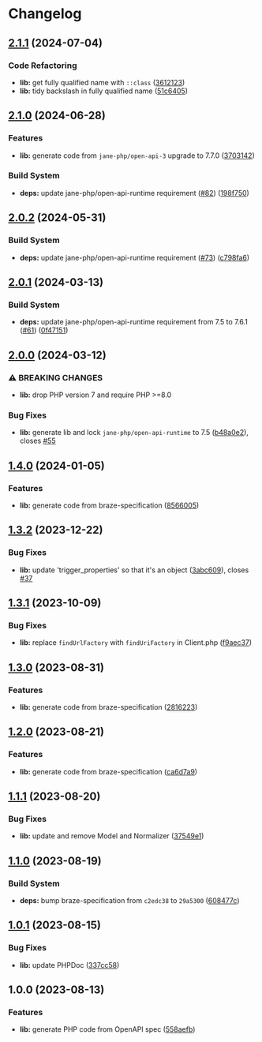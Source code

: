 # Changelog

## [2.1.1](https://github.com/braze-community/braze-php/compare/v2.1.0...v2.1.1) (2024-07-04)


### Code Refactoring

* **lib:** get fully qualified name with `::class` ([3612123](https://github.com/braze-community/braze-php/commit/3612123ab1f8b83584072bd4228ba6504b20aeb7))
* **lib:** tidy backslash in fully qualified name ([51c6405](https://github.com/braze-community/braze-php/commit/51c64052592910c7ddbd6ff39bfff47c4650bfeb))

## [2.1.0](https://github.com/braze-community/braze-php/compare/v2.0.2...v2.1.0) (2024-06-28)


### Features

* **lib:** generate code from `jane-php/open-api-3` upgrade to 7.7.0 ([3703142](https://github.com/braze-community/braze-php/commit/37031428b94a88a9a4b2f6a8795b18ae65d57644))


### Build System

* **deps:** update jane-php/open-api-runtime requirement ([#82](https://github.com/braze-community/braze-php/issues/82)) ([198f750](https://github.com/braze-community/braze-php/commit/198f750b110f305e1a273dd0740c6e8cb10e16f1))

## [2.0.2](https://github.com/braze-community/braze-php/compare/v2.0.1...v2.0.2) (2024-05-31)


### Build System

* **deps:** update jane-php/open-api-runtime requirement ([#73](https://github.com/braze-community/braze-php/issues/73)) ([c798fa6](https://github.com/braze-community/braze-php/commit/c798fa6a9f45fdd03f1c6c76cdc8f97151ed1d55))

## [2.0.1](https://github.com/braze-community/braze-php/compare/v2.0.0...v2.0.1) (2024-03-13)


### Build System

* **deps:** update jane-php/open-api-runtime requirement from 7.5 to 7.6.1 ([#61](https://github.com/braze-community/braze-php/issues/61)) ([0f47151](https://github.com/braze-community/braze-php/commit/0f4715188f8d93109d36897719d54a8dbdd89c3d))

## [2.0.0](https://github.com/braze-community/braze-php/compare/v1.4.0...v2.0.0) (2024-03-12)


### ⚠ BREAKING CHANGES

* **lib:** drop PHP version 7 and require PHP >=8.0


### Bug Fixes

* **lib:** generate lib and lock `jane-php/open-api-runtime` to 7.5 ([b48a0e2](https://github.com/braze-community/braze-php/commit/b48a0e2a0070082ef2c3f8b9d48c94f80432f92d)), closes [#55](https://github.com/braze-community/braze-php/issues/55)

## [1.4.0](https://github.com/braze-community/braze-php/compare/v1.3.2...v1.4.0) (2024-01-05)


### Features

* **lib:** generate code from braze-specification ([8566005](https://github.com/braze-community/braze-php/commit/8566005bfe84e4297fb6316c4401ebc24de0014d))

## [1.3.2](https://github.com/braze-community/braze-php/compare/v1.3.1...v1.3.2) (2023-12-22)


### Bug Fixes

* **lib:** update 'trigger_properties' so that it's an object ([3abc609](https://github.com/braze-community/braze-php/commit/3abc6097ef37eba3a58bcbcda358d73109541cfb)), closes [#37](https://github.com/braze-community/braze-php/issues/37)

## [1.3.1](https://github.com/braze-community/braze-php/compare/v1.3.0...v1.3.1) (2023-10-09)


### Bug Fixes

* **lib:** replace `findUrlFactory` with `findUriFactory` in Client.php ([f9aec37](https://github.com/braze-community/braze-php/commit/f9aec37398220f0627ff3efea7f31a300e51f721))

## [1.3.0](https://github.com/braze-community/braze-php/compare/v1.2.0...v1.3.0) (2023-08-31)


### Features

* **lib:** generate code from braze-specification ([2816223](https://github.com/braze-community/braze-php/commit/281622366f5c64529a336f4870779609ac694a25))

## [1.2.0](https://github.com/braze-community/braze-php/compare/v1.1.1...v1.2.0) (2023-08-21)


### Features

* **lib:** generate code from braze-specification ([ca6d7a9](https://github.com/braze-community/braze-php/commit/ca6d7a9216541d8c16702b85b6b9f270469616cc))

## [1.1.1](https://github.com/braze-community/braze-php/compare/v1.1.0...v1.1.1) (2023-08-20)


### Bug Fixes

* **lib:** update and remove Model and Normalizer ([37549e1](https://github.com/braze-community/braze-php/commit/37549e1cd1931b21b025521f3559eb88153a644d))

## [1.1.0](https://github.com/braze-community/braze-php/compare/v1.0.1...v1.1.0) (2023-08-19)


### Build System

* **deps:** bump braze-specification from `c2edc38` to `29a5300` ([608477c](https://github.com/braze-community/braze-php/commit/608477ce58c97c133edcd27658a278ce7f3ddf68))

## [1.0.1](https://github.com/braze-community/braze-php/compare/v1.0.0...v1.0.1) (2023-08-15)


### Bug Fixes

* **lib:** update PHPDoc ([337cc58](https://github.com/braze-community/braze-php/commit/337cc5824601cbfc227a8af177413ba74346c33a))

## 1.0.0 (2023-08-13)


### Features

* **lib:** generate PHP code from OpenAPI spec ([558aefb](https://github.com/braze-community/braze-php/commit/558aefb91e58c314f5b4a6b545fc0d0b5f325461))
